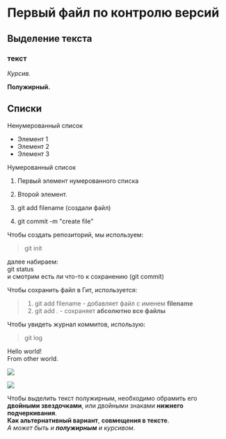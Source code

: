 # Первый файл по контролю версий
## Выделение текста
### текст  


*Курсив.*

**Полужирный.**

## Списки

Ненумерованный список
* Элемент 1 
* Элемент 2 
* Элемент 3 


Нумерованный список
1. Первый элемент нумерованного списка
2. Второй элемент. 


1. git add filename (создали файл)
2. git commit -m "create file"

Чтобы создать репозиторий, мы используем:  
>git init  

далее набираем:  
git status  
и смотрим есть ли что-то к сохранению (git commit)  

Чтобы сохранить файл в Гит, используется:  
> 1. git add filename - добавляет файл с именем **filename**  
>2. git add .  - сохраняет **абсолютно все файлы**  

Чтобы увидеть журнал коммитов, использую:  
> git log  


Hello world!  
From other world.  



![](//GIT_education/image.png)  

![](//GIT_education/DSC_0758.jpg)  



Чтобы выделить текст полужирным, необходимо обрамить его **двойными звездочками**, или двойными знаками __нижнего подчеркивания__.  
**Как альтернативный вариант**, __совмещения в тексте__.  
_А может быть и **полужирным** и курсивом_.